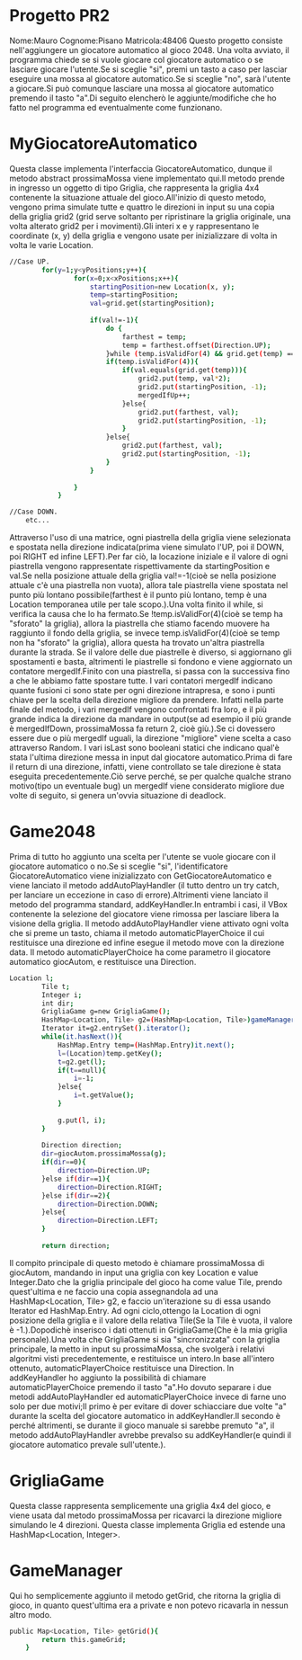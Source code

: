 Progetto PR2
======

Nome:Mauro
Cognome:Pisano
Matricola:48406
Questo progetto consiste nell'aggiungere un giocatore automatico al gioco 2048.
Una volta avviato, il programma chiede se si vuole giocare col giocatore 
automatico o se lasciare giocare l'utente.Se si sceglie "si", premi un tasto
a caso per lasciar eseguire una mossa al giocatore automatico.Se si sceglie "no",
sarà l'utente a giocare.Si può comunque lasciare una mossa al giocatore automatico 
premendo il tasto "a".Di seguito elencherò le aggiunte/modifiche che ho fatto nel 
programma ed eventualmente come funzionano.

MyGiocatoreAutomatico
====================

Questa classe implementa l'interfaccia GiocatoreAutomatico, dunque il metodo 
abstract prossimaMossa viene implementato qui.Il metodo prende in ingresso un 
oggetto di tipo Griglia, che rappresenta la griglia 4x4 contenente la 
situazione attuale del gioco.All'inizio di questo metodo, vengono prima simulate
tutte e quattro le direzioni in input su una copia della griglia grid2 (grid 
serve soltanto per ripristinare la griglia originale, una volta alterato 
grid2 per i movimenti).Gli interi x e y rappresentano le coordinate (x, y) della
griglia e vengono usate per inizializzare di volta in volta le varie Location.

```bash
//Case UP.
        for(y=1;y<yPositions;y++){
                for(x=0;x<xPositions;x++){
                    startingPosition=new Location(x, y);
                    temp=startingPosition;
                    val=grid.get(startingPosition);
                    
                    if(val!=-1){
                        do {
                            farthest = temp;
                            temp = farthest.offset(Direction.UP);
                        }while (temp.isValidFor(4) && grid.get(temp) == -1);
                        if(temp.isValidFor(4)){
                            if(val.equals(grid.get(temp))){
                                grid2.put(temp, val*2);
                                grid2.put(startingPosition, -1);
                                mergedIfUp++;
                            }else{
                                grid2.put(farthest, val);
                                grid2.put(startingPosition, -1);
                            }
                        }else{
                            grid2.put(farthest, val);
                            grid2.put(startingPosition, -1);
                        }
                    }
                 
                }
            }

//Case DOWN.
	etc...
```
Attraverso l'uso di una matrice, ogni piastrella della griglia viene selezionata
e spostata nella direzione indicata(prima viene simulato l'UP, poi il DOWN, poi
RIGHT ed infine LEFT).Per far ciò, la locazione iniziale e il valore di ogni 
piastrella vengono rappresentate rispettivamente da startingPosition e val.Se 
nella posizione attuale della griglia val!=-1(cioè se nella posizione attuale 
c'è una piastrella non vuota), allora tale piastrella viene spostata nel punto 
più lontano possibile(farthest è il punto più lontano, temp è una Location 
temporanea utile per tale scopo.).Una volta finito il while, si verifica la causa
che lo ha fermato.Se !temp.isValidFor(4)(cioè se temp ha "sforato" la griglia), 
allora la piastrella che stiamo facendo muovere ha raggiunto il fondo della griglia, 
se invece temp.isValidFor(4)(cioè se temp non ha "sforato" la griglia), allora 
questa ha trovato un'altra piastrella durante la strada.
Se il valore delle due piastrelle è diverso, si aggiornano gli spostamenti e basta, 
altrimenti le piastrelle si fondono e viene aggiornato un contatore mergedIf.Finito 
con una piastrella, si passa con la successiva fino a che le abbiamo fatte spostare
tutte.
I vari contatori mergedIf indicano quante fusioni ci sono state per ogni direzione
intrapresa, e sono i punti chiave per la scelta della direzione migliore da prendere.
Infatti nella parte finale del metodo, i vari mergedIf vengono confrontati fra loro, 
e il più grande indica la direzione da mandare in output(se ad esempio il più grande 
è mergedIfDown, prossimaMossa fa return 2, cioè giù.).Se ci dovessero essere due o più 
mergedIf uguali, la direzione "migliore" viene scelta a caso attraverso Random.
I vari isLast sono booleani statici che indicano qual'è stata l'ultima direzione
messa in input dal giocatore automatico.Prima di fare il return di una direzione, 
infatti, viene controllato se tale direzione è stata eseguita precedentemente.Ciò 
serve perché, se per qualche qualche strano motivo(tipo un eventuale bug) un mergedIf 
viene considerato migliore due volte di seguito, si genera un'ovvia situazione di 
deadlock.

Game2048
===================

Prima di tutto ho aggiunto una scelta per l'utente se vuole giocare con il giocatore 
automatico o no.Se si sceglie "si", l'identificatore GiocatoreAutomatico viene 
inizializzato con GetGiocatoreAutomatico e viene lanciato il metodo addAutoPlayHandler
(il tutto dentro un try catch, per lanciare un eccezione in caso di errore).Altrimenti 
viene lanciato il metodo del programma standard, addKeyHandler.In entrambi i casi, 
il VBox contenente la selezione del giocatore viene rimossa per lasciare libera la 
visione della griglia.
Il metodo addAutoPlayHandler viene attivato ogni volta che si preme un tasto, chiama 
il metodo automaticPlayerChoice il cui restituisce una direzione ed infine esegue il 
metodo move con la direzione data.
Il metodo automaticPlayerChoice ha come parametro il giocatore automatico giocAutom, 
e restituisce una Direction.

```bash
Location l;
        Tile t;
        Integer i;
        int dir;
        GrigliaGame g=new GrigliaGame();
        HashMap<Location, Tile> g2=(HashMap<Location, Tile>)gameManager.getGrid();
        Iterator it=g2.entrySet().iterator();
        while(it.hasNext()){
            HashMap.Entry temp=(HashMap.Entry)it.next();
            l=(Location)temp.getKey();
            t=g2.get(l);
            if(t==null){
                i=-1;
            }else{
                i=t.getValue();
            }
                    
            g.put(l, i);
        }
        
        Direction direction;
        dir=giocAutom.prossimaMossa(g);
        if(dir==0){
            direction=Direction.UP;
        }else if(dir==1){
            direction=Direction.RIGHT;
        }else if(dir==2){
            direction=Direction.DOWN;
        }else{
            direction=Direction.LEFT;
        }
        
        return direction;
```
Il compito principale di questo metodo è chiamare prossimaMossa di giocAutom, mandando 
in input una griglia con key Location e value Integer.Dato che la griglia principale 
del gioco ha come value Tile, prendo quest'ultima e ne faccio una copia assegnandola 
ad una HashMap<Location, Tile> g2, e faccio un'iterazione su di essa usando Iterator 
ed HashMap.Entry.
Ad ogni ciclo,ottengo la Location di ogni posizione della griglia e il valore della 
relativa Tile(Se la Tile è vuota, il valore è -1.).Dopodichè inserisco i dati ottenuti 
in GrigliaGame(Che è la mia griglia personale).Una volta che GrigliaGame si sia 
"sincronizzata" con la griglia principale, la metto in input su prossimaMossa, che 
svolgerà i relativi algoritmi visti precedentemente, e restituisce un intero.In base 
all'intero ottenuto, automaticPlayerChoice restituisce una Direction.
In addKeyHandler ho aggiunto la possibilità di chiamare automaticPlayerChoice premendo 
il tasto "a".Ho dovuto separare i due metodi addAutoPlayHandler ed automaticPlayerChoice 
invece di farne uno solo per due motivi;Il primo è per  evitare di dover schiacciare 
due volte "a" durante la scelta del giocatore automatico in addKeyHandler.Il secondo 
è perché altrimenti, se durante il gioco manuale si sarebbe premuto "a", il metodo 
addAutoPlayHandler avrebbe prevalso su addKeyHandler(e quindi il giocatore automatico 
prevale sull'utente.).

GrigliaGame
===================

Questa classe rappresenta semplicemente una griglia 4x4 del gioco, e viene usata dal 
metodo prossimaMossa per ricavarci la direzione migliore simulando le 4 direzioni.
Questa classe implementa Griglia ed estende una HashMap<Location, Integer>.

GameManager
===================

Qui ho semplicemente aggiunto il metodo getGrid, che ritorna la griglia di gioco, 
in quanto quest'ultima era a private e non potevo ricavarla in nessun altro modo.

```bash
public Map<Location, Tile> getGrid(){
        return this.gameGrid;
    }
```
